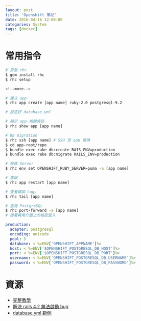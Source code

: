 ```yaml
---
layout: post
title: 'Openshift 筆記'
date: 2016-04-16 12:00:00
categories: System
tags: [docker]
---
```


# 常用指令

~~~bash
# 安裝 rhc
$ gem install rhc
$ rhc setup

<!--more-->

# 建立 app
$ rhc app create [app name] ruby-2.0 postgresql-9.2

# 設定好 database.yml

# 顯示 app 相關資訊
$ rhc show app [app name]

# DB migration
$ rhc ssh [app name] # SSH 至 app 環境
$ cd app-root/repo
$ bundle exec rake db:create RAIS_ENV=production
$ bundle exec rake db:migrate RAILS_ENV=production

# 修改 Server
$ rhc env set OPENSHIFT_RUBY_SERVER=puma -a [app name]

# 重啟
$ rhc app restart [app name]

# 查看錯誤 Logs
$ rhc tail [app name]

# 查詢 PostgreSQL
$ rhc port-forward -a [app name]
# 接著再用介面上的帳密登入
~~~


~~~database.yml
production:
  adapter: postgresql
  encoding: unicode
  pool: 5
  database: < %=ENV['OPENSHIFT_APPNAME']%>
  host: < %=ENV['$OPENSHIFT_POSTGRESQL_DB_HOST']%>
  port: < %=ENV['$OPENSHIFT_POSTGRESQL_DB_PORT']%>
  username: < %=ENV['OPENSHIFT_POSTGRESQL_DB_USERNAME']%>
  password: < %=ENV['OPENSHIFT_POSTGRESQL_DB_PASSWORD']%>
~~~

# 資源

* [完整教學](http://www.sitepoint.com/deploy-your-rails-to-openshift/)
* [解決 rails 4.2 無法啟動 bug](http://www.gerardcondon.com/blog/2015/06/15/upgrading-to-rails-4-dot-2-on-openshift/)
* [database.yml 範例](https://github.com/openshift/rails-example/blob/master/config/database.yml)
